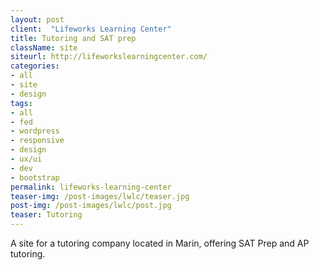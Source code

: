 ```yaml
---
layout: post
client:  "Lifeworks Learning Center"
title: Tutoring and SAT prep
className: site
siteurl: http://lifeworkslearningcenter.com/
categories: 
- all
- site
- design
tags:
- all
- fed
- wordpress
- responsive
- design
- ux/ui
- dev
- bootstrap
permalink: lifeworks-learning-center
teaser-img: /post-images/lwlc/teaser.jpg
post-img: /post-images/lwlc/post.jpg
teaser: Tutoring
---
```

A site for a tutoring company located in Marin, offering SAT Prep and AP tutoring.
